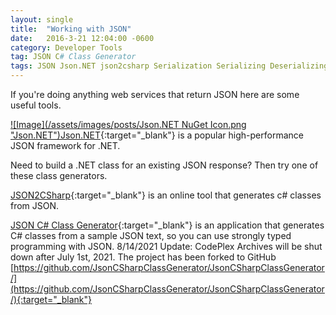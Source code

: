 ```yaml
---
layout: single
title:  "Working with JSON"
date:   2016-3-21 12:04:00 -0600
category: Developer Tools
tag: JSON C# Class Generator
tags: JSON Json.NET json2csharp Serialization Serializing Deserializing
---
```


If you're doing anything web services that return JSON here are some useful tools.

[![Image](/assets/images/posts/Json.NET NuGet Icon.png "Json.NET")Json.NET](https://www.nuget.org/packages/Newtonsoft.Json/ "Json.NET"){:target="_blank"} is a popular high-performance JSON framework for .NET.

Need to build a .NET class for an existing JSON response?  Then try one of these class generators.

[JSON2CSharp](http://json2csharp.com/ "JSON2CSharp"){:target="_blank"} is an online tool that generates c# classes from JSON.

[JSON C# Class Generator](http://jsonclassgenerator.codeplex.com/ "jsonclassgenerator"){:target="_blank"} is an application that generates C# classes from a sample JSON text, so you can use strongly typed programming with JSON.  8/14/2021 Update: CodePlex Archives will be shut down after July 1st, 2021.  The project has been forked to GitHub [https://github.com/JsonCSharpClassGenerator/JsonCSharpClassGenerator/](https://github.com/JsonCSharpClassGenerator/JsonCSharpClassGenerator/){:target="_blank"}